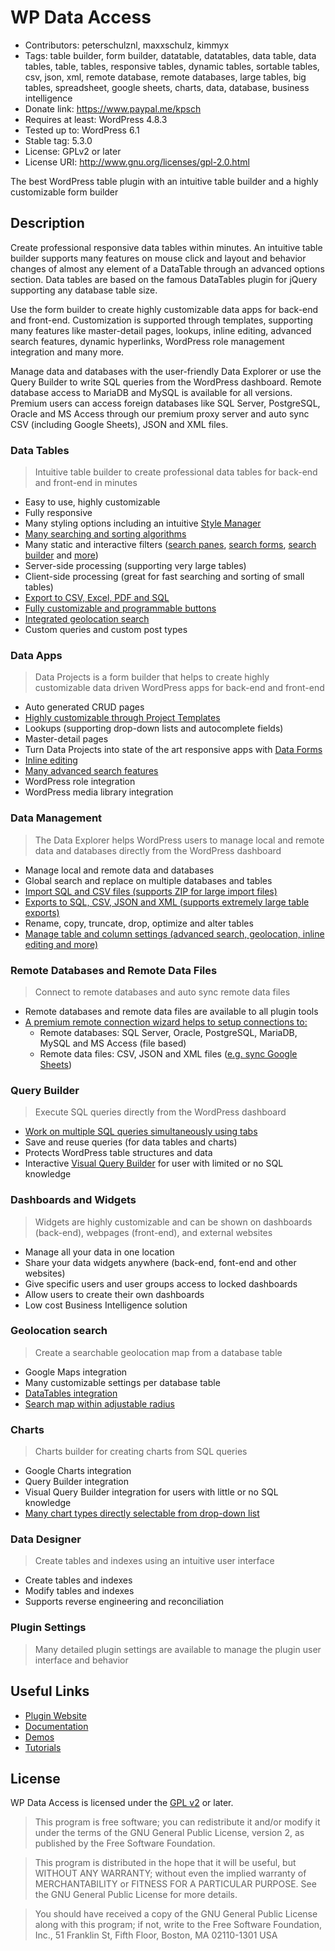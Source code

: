 # WP Data Access

* Contributors: peterschulznl, maxxschulz, kimmyx
* Tags: table builder, form builder, datatable, datatables, data table, data tables, table, tables, responsive tables, dynamic tables, sortable tables, csv, json, xml, remote database, remote databases, large tables, big tables, spreadsheet, google sheets, charts, data, database, business intelligence
* Donate link: https://www.paypal.me/kpsch
* Requires at least: WordPress 4.8.3
* Tested up to: WordPress 6.1
* Stable tag: 5.3.0
* License: GPLv2 or later
* License URI: http://www.gnu.org/licenses/gpl-2.0.html

The best WordPress table plugin with an intuitive table builder and a highly customizable form builder

## Description
Create professional responsive data tables within minutes. An intuitive table builder supports many features on mouse click and layout and behavior changes of almost any element of a DataTable through an advanced options section. Data tables are based on the famous DataTables plugin for jQuery supporting any database table size.

Use the form builder to create highly customizable data apps for back-end and front-end. Customization is supported through templates, supporting many features like master-detail pages, lookups, inline editing, advanced search features, dynamic hyperlinks, WordPress role management integration and many more.

Manage data and databases with the user-friendly Data Explorer or use the Query Builder to write SQL queries from the WordPress dashboard. Remote database access to MariaDB and MySQL is available for all versions. Premium users can access foreign databases like SQL Server, PostgreSQL, Oracle and MS Access through our premium proxy server and auto sync CSV (including Google Sheets), JSON and XML files.

### Data Tables
> Intuitive table builder to create professional data tables for back-end and front-end in minutes

* Easy to use, highly customizable
* Fully responsive
* Many styling options including an intuitive [Style Manager](https://wpdataaccess.com/docs/data-tables/extension-manager/)
* [Many searching and sorting algorithms](https://wpdataaccess.com/docs/data-explorer-settings/search-settings/)
* Many static and interactive filters ([search panes](https://wpdataaccess.com/search-panes-demo-without-buttons/), [search forms](https://wpdataaccess.com/publication-search-form-demo/), [search builder](https://wpdataaccess.com/search-builder-demo/) and [more](https://wpdataaccess.com/docs/data-tables-demos-and-tutorials/data-tables-demos/))
* Server-side processing (supporting very large tables)
* Client-side processing (great for fast searching and sorting of small tables)
* [Export to CSV, Excel, PDF and SQL](https://wpdataaccess.com/export-buttons-demo/)
* [Fully customizable and programmable buttons](https://wpdataaccess.com/docs/data-tables-buttons/data-tables-custom-buttons/)
* [Integrated geolocation search](https://wpdataaccess.com/publication-using-geolocation/)
* Custom queries and custom post types

### Data Apps
> Data Projects is a form builder that helps to create highly customizable data driven WordPress apps for back-end and front-end

* Auto generated CRUD pages
* [Highly customizable through Project Templates](https://wpdataaccess.com/docs/data-apps/projects-and-templates/)
* Lookups (supporting drop-down lists and autocomplete fields)
* Master-detail pages
* Turn Data Projects into state of the art responsive apps with [Data Forms](https://wpdataaccess.com/data-forms-project-demo/)
* [Inline editing](https://wpdataaccess.com/docs/data-explorer-settings/search-settings/)
* [Many advanced search features](https://wpdataaccess.com/docs/data-explorer-settings/search-settings/)
* WordPress role integration
* WordPress media library integration

### Data Management
> The Data Explorer helps WordPress users to manage local and remote data and databases directly from the WordPress dashboard

* Manage local and remote data and databases
* Global search and replace on multiple databases and tables
* [Import SQL and CSV files (supports ZIP for large import files)](https://wpdataaccess.com/docs/data-explorer-manage/imports-sql-csv/)
* [Exports to SQL, CSV, JSON and XML (supports extremely large table exports)](https://wpdataaccess.com/docs/data-explorer-actions/actions/)
* Rename, copy, truncate, drop, optimize and alter tables
* [Manage table and column settings (advanced search, geolocation, inline editing and more)](https://wpdataaccess.com/docs/data-explorer-settings/table-and-view-settings/)

### Remote Databases and Remote Data Files
> Connect to remote databases and auto sync remote data files

* Remote databases and remote data files are available to all plugin tools
* [A premium remote connection wizard helps to setup connections to:](https://wpdataaccess.com/docs/remote-connection-wizard/remote-connection-wizard/)
  * Remote databases: SQL Server, Oracle, PostgreSQL, MariaDB, MySQL and MS Access (file based)
  * Remote data files: CSV, JSON and XML files ([e.g. sync Google Sheets](https://wpdataaccess.com/docs/remote-data-files/public-url/#google-sheets))

### Query Builder
> Execute SQL queries directly from the WordPress dashboard

* [Work on multiple SQL queries simultaneously using tabs](https://wpdataaccess.com/docs/query-builder/query-builder-tutorials/)
* Save and reuse queries (for data tables and charts)
* Protects WordPress table structures and data
* Interactive [Visual Query Builder](https://wpdataaccess.com/docs/query-builder/visual-query-builder/) for user with limited or no SQL knowledge

### Dashboards and Widgets
> Widgets are highly customizable and can be shown on dashboards (back-end), webpages (front-end), and external websites

* Manage all your data in one location
* Share your data widgets anywhere (back-end, font-end and other websites)
* Give specific users and user groups access to locked dashboards
* Allow users to create their own dashboards
* Low cost Business Intelligence solution

### Geolocation search
> Create a searchable geolocation map from a database table

* Google Maps integration
* Many customizable settings per database table
* [DataTables integration](https://wpdataaccess.com/publication-using-geolocation/)
* [Search map within adjustable radius](https://wpdataaccess.com/demos/geolocation-demo/)

### Charts
> Charts builder for creating charts from SQL queries

* Google Charts integration
* Query Builder integration
* Visual Query Builder integration for users with little or no SQL knowledge
* [Many chart types directly selectable from drop-down list](https://wpdataaccess.com/2022/06/16/chart-demo/)

### Data Designer
> Create tables and indexes using an intuitive user interface

* Create tables and indexes
* Modify tables and indexes
* Supports reverse engineering and reconciliation

### Plugin Settings
> Many detailed plugin settings are available to manage the plugin user interface and behavior

## Useful Links
- [Plugin Website](https://wpdataaccess.com/)
- [Documentation](https://wpdataaccess.com/documentation/)
- [Demos](https://wpdataaccess.com/demos/)
- [Tutorials](https://wpdataaccess.com/tutorials/)

## License

WP Data Access is licensed under the [GPL v2](http://www.gnu.org/licenses/gpl-2.0.html) or later.

> This program is free software; you can redistribute it and/or modify
it under the terms of the GNU General Public License, version 2, as
published by the Free Software Foundation.

> This program is distributed in the hope that it will be useful,
but WITHOUT ANY WARRANTY; without even the implied warranty of
MERCHANTABILITY or FITNESS FOR A PARTICULAR PURPOSE.  See the
GNU General Public License for more details.

> You should have received a copy of the GNU General Public License
along with this program; if not, write to the Free Software
Foundation, Inc., 51 Franklin St, Fifth Floor, Boston, MA  02110-1301  USA
